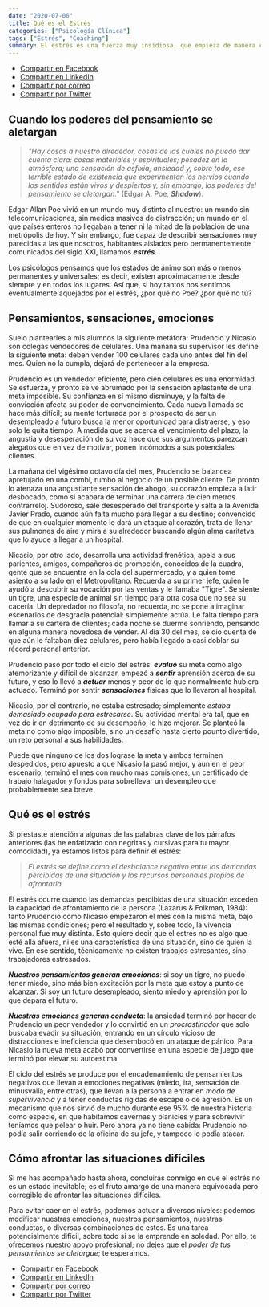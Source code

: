 ```yaml
---
date: "2020-07-06"
title: Qué es el Estrés
categories: ["Psicología Clínica"]
tags: ["Estrés", "Coaching"]
summary: El estrés es una fuerza muy insidiosa, que empieza de manera casi imperceptible pero que puede llegar a tener un enorme impacto en nuestras vidas. 
---
```


- [Compartir en Facebook](https://www.facebook.com/sharer/sharer.php?u=https%3A//www.martinvargas.org.pe/post/stress001/)
- [Compartir en LinkedIn](https://www.linkedin.com/shareArticle?mini=true&url=https%3A//www.martinvargas.org.pe/post/stress001/&title=Qu%C3%A9%20es%20el%20estr%C3%A9s&summary=&source=)
- [Compartir por correo](mailto:?subject=Interesante%20Art%C3%ADculo&body=Comparto%20un%20art%C3%ADculo%20interesante%3A%20https%3A//www.martinvargas.org.pe/post/stress001/)
- [Compartir por Twitter](https://twitter.com/intent/tweet?text=Les%20comparto%20un%20art%C3%ADculo%20interesante%3A%0Ahttps%3A//www.martinvargas.org.pe/post/stress001/)

## Cuando los poderes del pensamiento se aletargan

>*"Hay cosas a nuestro alrededor, cosas de las cuales no puedo dar cuenta clara: cosas materiales y espirituales; pesadez en la atmósfera; una sensación de asfixia, ansiedad y, sobre todo, ese terrible estado de existencia que experimentan los nervios cuando los sentidos están vivos y despiertos y, sin embargo, los poderes del pensamiento se aletargan."* (Edgar A. Poe, ***Shadow***).


Edgar Allan Poe vivió en un mundo muy distinto al nuestro: un mundo sin telecomunicaciones, sin medios masivos de distracción; un mundo en el que países enteros no llegaban a tener ni la mitad de la población de una metrópolis de hoy. Y sin embargo, fue capaz de describir sensaciones muy parecidas a las que nosotros, habitantes aislados pero permanentemente comunicados del siglo XXI, llamamos ***estrés**.*  

Los psicólogos pensamos que los estados de ánimo son más o menos permanentes y universales; es decir, existen aproximadamente desde siempre y en todos los lugares. Así que, si hoy tantos nos sentimos eventualmente aquejados por el estrés, ¿por qué no Poe? ¿por qué no tú?

## Pensamientos, sensaciones, emociones

Suelo plantearles a mis alumnos la siguiente metáfora: Prudencio y Nicasio son colegas vendedores de celulares. Una mañana su supervisor les define la siguiente meta: deben vender 100 celulares cada uno antes del fin del mes. Quien no la cumpla, dejará de pertenecer a la empresa. 

Prudencio es un vendedor eficiente, pero cien celulares es una enormidad. Se esfuerza, y pronto se ve abrumado por la sensación aplastante de una meta imposible. Su confianza en sí mismo disminuye, y la falta de convicción afecta su poder de convencimiento. Cada nueva llamada se hace más difícil; su mente torturada por el prospecto de ser un desempleado a futuro busca la menor oportunidad para distraerse, y eso solo le quita tiempo. A medida que se acerca el vencimiento del plazo, la angustia y desesperación de su voz hace que sus argumentos parezcan alegatos que en vez de motivar, ponen incómodos a sus potenciales clientes. 

La mañana del vigésimo octavo día del mes, Prudencio se balancea apretujado en una combi, rumbo al negocio de un posible cliente. De pronto lo atenaza una angustiante sensación de ahogo; su corazón empieza a latir desbocado, como si acabara de terminar una carrera de cien metros contrarreloj. Sudoroso, sale desesperado del transporte y salta a la Avenida Javier Prado, cuando aún falta mucho para llegar a su destino; convencido de que en cualquier momento le dará un ataque al corazón, trata de llenar sus pulmones de aire y mira a su alrededor buscando algún alma caritatva que lo ayude a llegar a un hospital.

Nicasio, por otro lado, desarrolla una actividad frenética; apela a sus parientes, amigos, compañeros de promoción, conocidos de la cuadra, gente que se encuentra en la cola del supermercado, y a quien tome asiento a su lado en el Metropolitano. Recuerda a su primer jefe, quien le ayudó a descubrir su vocación por las ventas y le llamaba "Tigre". Se siente un tigre, una especie de animal sin tiempo para otra cosa que no sea su cacería. Un depredador no filosofa, no recuerda, no se pone a imaginar escenarios de desgracia potencial: simplemente actúa. Le falta tiempo para llamar a su cartera de clientes; cada noche se duerme sonriendo, pensando en alguna manera novedosa de vender. Al día 30 del mes, se dio cuenta de que aún le faltaban diez celulares, pero había llegado a casi doblar su récord personal anterior. 

Prudencio pasó por todo el ciclo del estrés: ***evaluó*** su meta como algo atemorizante y difícil de alcanzar, empezó a ***sentir*** aprensión acerca de su futuro, y eso lo llevó a ***actuar*** menos y peor de lo que normalmente hubiera actuado. Terminó por sentir ***sensaciones*** físicas que lo llevaron al hospital. 

Nicasio, por el contrario, no estaba estresado; simplemente *estaba demasiado ocupado para estresarse*. Su actividad mental era tal, que en vez de ir en detrimento de su desempeño, lo hizo mejorar. Se planteó la meta no como algo imposible, sino un desafío hasta cierto pounto divertido, un reto personal a sus habilidades. 

Puede que ninguno de los dos lograse la meta y ambos terminen despedidos, pero apuesto a que Nicasio la pasó mejor, y aun en el peor escenario, terminó el mes con mucho más comisiones, un certificado de trabajo halagador y fondos para sobrellevar un desempleo que probablemente sea breve.

## Qué es el estrés

Si prestaste atención a algunas de las palabras clave de los párrafos anteriores (las he enfatizado con negritas y cursivas para tu mayor comodidad), ya estamos listos para definir el estrés: 

>*El estrés se define como el desbalance negativo entre las demandas percibidas de una situación y los recursos personales propios de afrontarla.* 

El estrés ocurre cuando las demandas percibidas  de una situación exceden la capacidad de afrontamiento de la persona (Lazarus & Folkman, 1984): tanto Prudencio como Nicasio empezaron el mes con la misma meta, bajo las mismas condiciones; pero el resultado y, sobre todo, la vivencia personal fue muy distinta. Esto quiere decir que el estrés no es algo que esté allá afuera, ni es una característica de una situación, sino de quien la vive. En ese sentido, técnicamente no existen trabajos estresantes, sino trabajadores estresados. 

***Nuestros pensamientos generan emociones***: si soy un tigre, no puedo tener miedo, sino más bien excitación por la meta que estoy a punto de alcanzar. Si soy un futuro desempleado, siento miedo y aprensión por lo que depara el futuro. 

***Nuestras emociones generan conducta***: la ansiedad terminó por hacer de Prudencio un peor vendedor y lo convirtió en un *procrastinador* que solo buscaba evadir su situación, entrando en un círculo vicioso de distracciones e ineficiencia que desembocó en un ataque de pánico. Para Nicasio la nueva meta acabó por convertirse en una especie de juego que terminó por elevar su autoestima. 

El ciclo del estrés se produce por el encadenamiento de pensamientos negativos que llevan a emociones negativas (miedo, ira, sensación de minusvalía, entre otras), que llevan a la persona a entrar en *modo de supervivencia* y a tener conductas rígidas de escape o de agresión. Es un mecanismo que nos sirvió de mucho durante ese 95% de nuestra historia como especie, en que habitamos cavernas y planicies y para sobrevivir teníamos que pelear o huir. Pero ahora ya no tiene cabida: Prudencio no podía salir corriendo de la oficina de su jefe, y tampoco lo podía atacar. 

## Cómo afrontar las situaciones difíciles

Si me has acompañado hasta ahora, concluirás conmigo en que el estrés no es un estado inevitable; es el fruto amargo de una manera equivocada pero corregible de afrontar las situaciones difíciles. 

Para evitar caer en el estrés, podemos actuar a diversos niveles: podemos modificar nuestras emociones, nuestros pensamientos, nuestras conductas, o diversas combinaciones de estos. Es una tarea potencialmente difícil, sobre todo si se la emprende en soledad. Por ello, te ofrecemos nuestro apoyo profesional; no dejes que el *poder de tus pensamientos se aletargue*; te esperamos.

- [Compartir en Facebook](https://www.facebook.com/sharer/sharer.php?u=https%3A//www.martinvargas.org.pe/post/stress001/)
- [Compartir en LinkedIn](https://www.linkedin.com/shareArticle?mini=true&url=https%3A//www.martinvargas.org.pe/post/stress001/&title=Qu%C3%A9%20es%20el%20estr%C3%A9s&summary=&source=)
- [Compartir por correo](mailto:?subject=Interesante%20Art%C3%ADculo&body=Comparto%20un%20art%C3%ADculo%20interesante%3A%20https%3A//www.martinvargas.org.pe/post/stress001/)
- [Compartir por Twitter](https://twitter.com/intent/tweet?text=Les%20comparto%20un%20art%C3%ADculo%20interesante%3A%0Ahttps%3A//www.martinvargas.org.pe/post/stress001/)